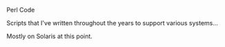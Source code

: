 Perl Code

Scripts that I've written throughout the years to support various systems... 

Mostly on Solaris at this point.
